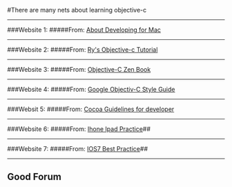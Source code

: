 #There are many nets about learning objective-c


***
###Website 1:
#####From: [About Developing for Mac](https://developer.apple.com/library/mac/documentation/MacOSX/Conceptual/OSX_Technology_Overview/About/About.html)

***
###Website 2:
#####From: [Ry's Objective-c Tutorial](http://rypress.com/tutorials/objective-c/)


***
###Website 3:
#####From: [Objective-C Zen Book](https://github.com/objc-zen/objc-zen-book/blob/master/README.md#preface)

***
###Website 4:
#####From: [Google Objectiv-C Style Guide](http://google-styleguide.googlecode.com/svn/trunk/objcguide.xml)


***
###Websit 5:
#####From: [Cocoa Guidelines for developer](https://developer.apple.com/library/mac/documentation/Cocoa/Conceptual/CodingGuidelines/CodingGuidelines.html)

***
###Website 6:
#####From: [Ihone Ipad Practice](http://edu.51cto.com/course/course_id-387.html)##

***
###Website 7:
#####From: [IOS7 Best Practice](http://www.raywenderlich.com/55384/ios-7-best-practices-part-1)##




***
## Good Forum 
